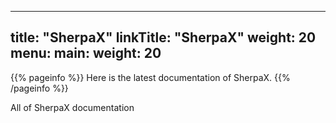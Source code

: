 
---
title: "SherpaX"
linkTitle: "SherpaX"
weight: 20
menu:
  main:
    weight: 20
---

{{% pageinfo %}}
Here is the latest documentation of SherpaX.
{{% /pageinfo %}}


All of SherpaX documentation
